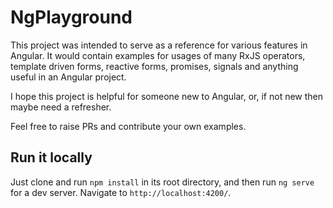 # NgPlayground

This project was intended to serve as a reference for various features in Angular. It would contain examples for usages of many RxJS operators, template driven forms, reactive forms, promises, signals and anything useful in an Angular project.

I hope this project is helpful for someone new to Angular, or, if not new then maybe need a refresher.

Feel free to raise PRs and contribute your own examples.

## Run it locally

Just clone and run `npm install` in its root directory, and then run `ng serve` for a dev server. Navigate to `http://localhost:4200/`.
